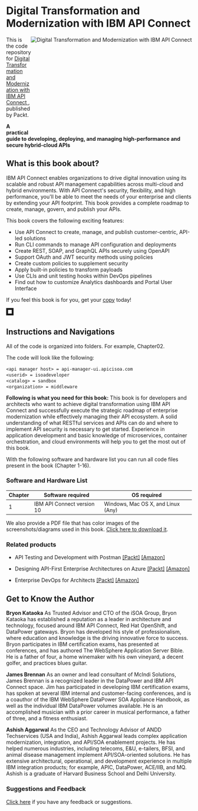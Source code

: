 # Digital Transformation and Modernization with IBM API Connect 

<a href="https://www.packtpub.com/product/digital-transformation-and-modernization-with-ibm-api-connect/9781801070799?utm_source=github&utm_medium=repository&utm_campaign="><img src="https://static.packt-cdn.com/products/9781801070799/cover/smaller" alt="Digital Transformation and Modernization with IBM API Connect " height="256px" align="right"></a>

This is the code repository for [Digital Transformation and Modernization with IBM API Connect ](https://www.packtpub.com/product/digital-transformation-and-modernization-with-ibm-api-connect/9781801070799?utm_source=github&utm_medium=repository&utm_campaign=), published by Packt.

**A practical guide to developing, deploying, and managing high-performance and secure hybrid-cloud APIs**

## What is this book about?

IBM API Connect enables organizations to drive digital innovation using its scalable and robust API management capabilities across multi-cloud and hybrid environments. With API Connect's security, flexibility, and high performance, you'll be able to meet the needs of your enterprise and clients by extending your API footprint. This book provides a complete roadmap to create, manage, govern, and publish your APIs.

This book covers the following exciting features:

* Use API Connect to create, manage, and publish customer-centric, API-led solutions 
* Run CLI commands to manage API configuration and deployments
* Create REST, SOAP, and GraphQL APIs securely using OpenAPI
* Support OAuth and JWT security methods using policies
* Create custom policies to supplement security
* Apply built-in policies to transform payloads
* Use CLIs and unit testing hooks within DevOps pipelines
* Find out how to customize Analytics dashboards and Portal User Interface


If you feel this book is for you, get your [copy](https://www.amazon.com/dp/1801070792) today!

<a href="https://www.packtpub.com/?utm_source=github&utm_medium=banner&utm_campaign=GitHubBanner"><img src="https://raw.githubusercontent.com/PacktPublishing/GitHub/master/GitHub.png" 
alt="https://www.packtpub.com/" border="5" /></a>

## Instructions and Navigations
All of the code is organized into folders. For example, Chapter02.

The code will look like the following:
```
<api manager host> = api-manager-ui.apicisoa.com 
<userid> = isoadeveloper
<catalog> = sandbox 
<organization> = middleware
```

**Following is what you need for this book:**
This book is for developers and architects who want to achieve digital transformation using IBM API Connect and successfully execute the strategic roadmap of enterprise modernization while effectively managing their API ecosystem. A solid understanding of what RESTful services and APIs can do and where to implement API security is necessary to get started. Experience in application development and basic knowledge of microservices, container orchestration, and cloud environments will help you to get the most out of this book.

With the following software and hardware list you can run all code files present in the book (Chapter 1-16).
### Software and Hardware List
| Chapter | Software required | OS required |
| -------- | ------------------------------------ | ----------------------------------- |
| 1 | IBM API Connect version 10 | Windows, Mac OS X, and Linux (Any) |

We also provide a PDF file that has color images of the screenshots/diagrams used in this book. [Click here to download it](https://static.packt-cdn.com/downloads/9781801070799_ColorImages.pdf).

### Related products
* API Testing and Development with Postman  [[Packt]](https://www.packtpub.com/product/api-testing-and-development-with-postman/9781800569201?utm_source=github&utm_medium=repository&utm_campaign=) [[Amazon]](https://www.amazon.com/dp/1800569203)

* Designing API-First Enterprise Architectures on Azure  [[Packt]](https://www.packtpub.com/product/designing-api-first-enterprise-architectures-on-azure/9781801813914?utm_source=github&utm_medium=repository&utm_campaign=) [[Amazon]](https://www.amazon.com/dp/1801813914)

* Enterprise DevOps for Architects  [[Packt]](https://www.packtpub.com/product/enterprise-devops-for-architects/9781801812153) [[Amazon]](https://www.amazon.com/dp/1801812152)

## Get to Know the Author
**Bryon Kataoka**
As Trusted Advisor and CTO of the iSOA Group, Bryon Kataoka has established a reputation as a leader in architecture and technology, focused around IBM API Connect, Red Hat OpenShift, and DataPower gateways. Bryon has developed his style of professionalism, where education and knowledge is the driving innovative force to success. Bryon participates in IBM certification exams, has presented at conferences, and has authored The WebSphere Application Server Bible. He is a father of four, a home winemaker with his own vineyard, a decent golfer, and practices blues guitar.

**James Brennan**
As an owner and lead consultant of McIndi Solutions, James Brennan is a recognized leader in the DataPower and IBM API Connect space. Jim has participated in developing IBM certification exams, has spoken at several IBM internal and customer-facing conferences, and is a coauthor of the IBM WebSphere DataPower SOA Appliance Handbook, as well as the individual IBM DataPower volumes available. He is an accomplished musician with a prior career in musical performance, a father of three, and a fitness enthusiast.

**Ashish Aggarwal**
As the CEO and Technology Advisor of ANDD Techservices (USA and India), Ashish Aggarwal leads complex application modernization, integration, and API/SOA enablement projects. He has helped numerous industries, including telecoms, E&U, e-tailers, BFSI, and animal disease management implement API/SOA-oriented solutions. He has extensive architectural, operational, and development experience in multiple IBM integration products; for example, APIC, DataPower, ACE/IIB, and MQ. Ashish is a graduate of Harvard Business School and Delhi University.




### Suggestions and Feedback
[Click here](https://docs.google.com/forms/d/e/1FAIpQLSdy7dATC6QmEL81FIUuymZ0Wy9vH1jHkvpY57OiMeKGqib_Ow/viewform) if you have any feedback or suggestions.


